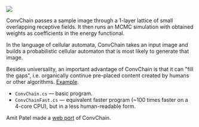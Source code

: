 ![](http://i.imgur.com/bVM4POR.png)

ConvChain passes a sample image through a 1-layer lattice of small overlapping receptive fields. It then runs an MCMC simulation with obtained weights as coefficients in the energy functional.

In the language of cellular automata, ConvChain takes an input image and builds a probabilistic cellular automaton that is most likely to generate that image.

Besides universality, an important advantage of ConvChain is that it can "fill the gaps", i.e. organically continue pre-placed content created by humans or other algorithms. [Example](http://i.imgur.com/byyKHre.gif).

* `ConvChain.cs` — basic program.
* `ConvChainFast.cs` — equivalent faster program (~100 times faster on a 4-core CPU), but in a less human-readable form.

Amit Patel made a [web port](http://www.redblobgames.com/x/1613-convchain/) of ConvChain.
